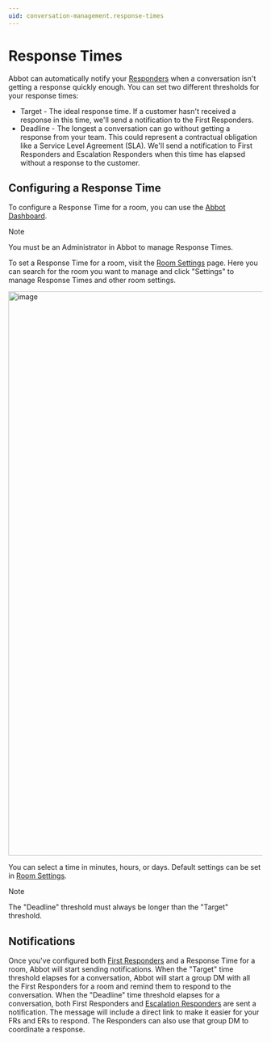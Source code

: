 ```yaml
---
uid: conversation-management.response-times
---
```


# Response Times

Abbot can automatically notify your [Responders](xref:conversation-management.frs) when a conversation isn't getting a response quickly enough.
You can set two different thresholds for your response times:

* Target - The ideal response time. If a customer hasn't received a response in this time, we'll send a notification to the First Responders.
* Deadline - The longest a conversation can go without getting a response from your team. This could represent a contractual obligation like a Service Level Agreement (SLA). We'll send a notification to First Responders and Escalation Responders when this time has elapsed without a response to the customer.

## Configuring a Response Time

To configure a Response Time for a room, you can use the [Abbot Dashboard](https://app.ab.bot).

> [!NOTE]
> You must be an Administrator in Abbot to manage Response Times.

To set a Response Time for a room, visit the [Room Settings](https://app.ab.bot/settings/organization/rooms) page.
Here you can search for the room you want to manage and click "Settings" to manage Response Times and other room settings.

<img width="1117" alt="image" src="https://user-images.githubusercontent.com/279389/207182679-bbfc8189-0fe5-4a44-ac03-37ccfbd628af.png">

You can select a time in minutes, hours, or days. Default settings can be set in [Room Settings](https://app.ab.bot/settings/rooms).

> [!NOTE]
> The "Deadline" threshold must always be longer than the "Target" threshold.

## Notifications

Once you've configured both [First Responders](xref:conversation-management.frs) and a Response Time for a room, Abbot will start sending notifications.
When the "Target" time threshold elapses for a conversation, Abbot will start a group DM with all the First Responders for a room and remind them to respond to the conversation. When the "Deadline" time threshold elapses for a conversation, both First Responders and [Escalation Responders](xref:conversation-management.frs) are sent a notification.
The message will include a direct link to make it easier for your FRs and ERs to respond.
The Responders can also use that group DM to coordinate a response.
